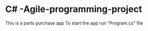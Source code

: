# C# -Agile-programming-project
This is a parts purchase app
To start the app  run "Program.cs" file
